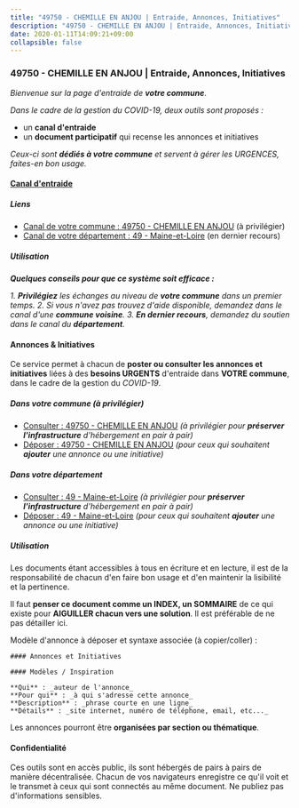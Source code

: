 ```yaml
---
title: "49750 - CHEMILLE EN ANJOU | Entraide, Annonces, Initiatives"
description: "49750 - CHEMILLE EN ANJOU | Entraide, Annonces, Initiatives"
date: 2020-01-11T14:09:21+09:00
collapsible: false
---
```


### 49750 - CHEMILLE EN ANJOU | Entraide, Annonces, Initiatives

_Bienvenue sur la page d'entraide de **votre commune**_.

_Dans le cadre de la gestion du COVID-19, deux outils sont proposés :_

- un **canal d'entraide**
- un **document participatif** qui recense les annonces et initiatives

_Ceux-ci sont **dédiés à votre commune** et servent à gérer les URGENCES, faites-en bon usage._

#### [Canal d'entraide](https://entraide.stopcoronavirus.tech/#/channel/49750_chemille-en-anjou)

##### Liens

- [Canal de votre commune : 49750 	- CHEMILLE EN ANJOU](https://entraide.stopcoronavirus.tech/#/channel/49750_chemille-en-anjou) (à privilégier)
- [Canal de votre département : 49 	- Maine-et-Loire](https://entraide.stopcoronavirus.tech/#/channel/49_maine-et-loire) (en dernier recours)

##### Utilisation

_**Quelques conseils pour que ce système soit efficace :**_

_1. **Privilégiez** les échanges au niveau de **votre commune** dans un premier temps._
_2. Si vous n'avez pas trouvez d'aide disponible, demandez dans le canal d'une **commune voisine**._
_3. **En dernier recours**, demandez du soutien dans le canal du **département**._

#### Annonces & Initiatives


Ce service permet à chacun de **poster ou consulter les annonces et initiatives** liées à des **besoins
URGENTS** d'entraide dans **VOTRE commune**, dans le cadre de la gestion du _COVID-19_.

##### Dans votre commune (à privilégier)

- [Consulter : 49750 	- CHEMILLE EN ANJOU](https://docs.stopcoronavirus.tech/#/r/markdown/49750_chemille-en-anjou/4XTTMJEkp7vKbcKRV3vUhieWeMqW4JxnF3b1x1Kg1WoCRCmgw) _(à privilégier pour **préserver l'infrastructure** d'hébergement en pair à pair)_
- [Déposer : 49750 	- CHEMILLE EN ANJOU](https://docs.stopcoronavirus.tech/#/w/markdown/49750_chemille-en-anjou/4XTTMJEkp7vKbcKRV3vUhieWeMqW4JxnF3b1x1Kg1WoCRCmgw-K3TgV5mKCFGvAkm4Q5en1bvsr6VdetkT367uyUsmucPW2A4PsEwa4953gttW7mfKPuw89xSHcauuFMbSQGSv4wEKYCdHmTkE1zm5HnMXxEQUmkUs9rdnNG8ic2774VePwTADKDE3) _(pour ceux qui souhaitent **ajouter** une annonce ou une initiative)_

##### Dans votre département

- [Consulter : 49 	- Maine-et-Loire](https://docs.stopcoronavirus.tech/#/r/markdown/49_maine-et-loire/4XTTM5kWEivdGSW1VZioAFeR9FpQW65q8aNEMpsQHKe3L3w51) _(à privilégier pour **préserver l'infrastructure** d'hébergement en pair à pair)_
- [Déposer : 49 	- Maine-et-Loire](https://docs.stopcoronavirus.tech/#/w/markdown/49_maine-et-loire/4XTTM5kWEivdGSW1VZioAFeR9FpQW65q8aNEMpsQHKe3L3w51-K3TgUou4pFa6PsSszDZrp4wBDdthdXBX5EwzKUhExp7n8BKzw5Sop6cQsYViifutavoBtzv7zwzH4iBwqpfCj18hUJY64eghhZJV1FBbvkdmgSuffCY5JQmFSGY1DCwuusuc6WLf) _(pour ceux qui souhaitent **ajouter** une annonce ou une initiative)_


##### Utilisation

Les documents étant accessibles à tous en écriture et en lecture, il est de la
responsabilité de chacun d'en faire bon usage et d'en maintenir la lisibilité
et la pertinence.

Il faut **penser ce document comme un INDEX, un SOMMAIRE** de ce qui existe
pour **AIGUILLER chacun vers une solution**. Il est préférable de ne pas détailler ici.

Modèle d'annonce à déposer et syntaxe associée (à copier/coller) :

    #### Annonces et Initiatives

    #### Modèles / Inspiration

    **Qui** : _auteur de l'annonce_
    **Pour qui** : _à qui s'adresse cette annonce_
    **Description** : _phrase courte en une ligne_
    **Détails** : _site internet, numéro de téléphone, email, etc..._


Les annonces pourront être **organisées par section ou thématique**.

#### Confidentialité

Ces outils sont en accès public, ils sont hébergés de pairs à pairs de manière décentralisée.
Chacun de vos navigateurs enregistre ce qu'il voit et le transmet à ceux qui sont connectés au même document.
Ne publiez pas d'informations sensibles.
